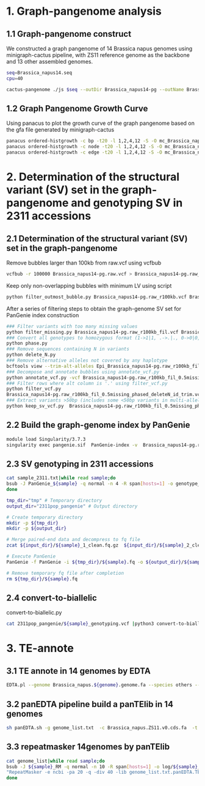 # 1. Graph-pangenome analysis

## 1.1 Graph-pangenome construct

We constructed a graph pangenome of 14 Brassica napus genomes using minigraph-cactus pipeline, with ZS11 reference genome as the backbone and 13 other assembled genomes.

```bash
seq=Brassica_napus14.seq
cpu=40

cactus-pangenome ./js $seq --outDir Brassica_napus14-pg --outName Brassica_napus14-pg --reference ZS11v0 --vcf --giraffe --gfa --gbz --maxCores $cpu --permissiveContigFilter
```

## 1.2 Graph Pangenome Growth Curve

Using panacus to plot the growth curve of the graph pangenome based on the gfa file generated by minigraph-cactus

```bash
panacus ordered-histgrowth -c bp -t20 -l 1,2,4,12 -S -O mc_Brassica_napus14-pg.order.samples.txt -e mc_Brassica_napus14pg.walks_ref.txt mc_Brassica_napus14-pg.gfa
panacus ordered-histgrowth -c node -t20 -l 1,2,4,12 -S -O mc_Brassica_napus14-pg.order.samples.txt -e mc_Brassica_napus14pg.walks_ref.txt mc_Brassica_napus14-pg.gfa
panacus ordered-histgrowth -c edge -t20 -l 1,2,4,12 -S -O mc_Brassica_napus14-pg.order.samples.txt -e mc_Brassica_napus14pg.walks_ref.txt mc_Brassica_napus14-pg.gfa
```

# 2. Determination of the structural variant (SV) set in the graph-pangenome and genotyping SV in 2311 accessions

## 2.1 Determination of the structural variant (SV) set in the graph-pangenome

Remove bubbles larger than 100kb from raw.vcf using vcfbub

```bash
vcfbub -r 100000 Brassica_napus14-pg.raw.vcf > Brassica_napus14-pg.raw_r100kb.vcf
```

Keep only non-overlapping bubbles with minimum LV using script

```bash
python filter_outmost_bubble.py Brassica_napus14-pg.raw_r100kb.vcf Brassica_napus14-pg.raw_r100kb_fil.vcf
```

After a series of filtering steps to obtain the graph-genome SV set for PanGenie index construction

```bash
### Filter variants with too many missing values
python filter_missing.py Brassica_napus14-pg.raw_r100kb_fil.vcf Brassica_napus14-pg.raw_r100kb_fil_0.5missing.vcf 4
### Convert all genotypes to homozygous format (1->1|1, .->.|., 0->0|0, N->N|N)
python phase.py
### Remove sequences containing N in variants
python delete_N.py
### Remove alternative alleles not covered by any haplotype
bcftools view --trim-alt-alleles Epi_Brassica_napus14-pg.raw_r100kb_fil_0.5missing_phased_deleteN > Epi_Brassica_napus14-pg.raw_r100kb_fil_0.5missing_phased_deleteN_trim.vcf
### Decompose and annotate bubbles using annotate_vcf.py
python annotate_vcf.py -vcf Brassica_napus14-pg.raw_r100kb_fil_0.5missing_phased_deleteN_trim.vcf -gfa Brassica_napus14-pg.gfa  -o Epi_Brassica_napus14-pg.raw_r100kb_fil_0.5missing_phased_deleteN_trim_id
### Filter rows where alt column is '.' using filter_vcf.py
python filter_vcf.py
Brassica_napus14-pg.raw_r100kb_fil_0.5missing_phased_deleteN_id_trim.vcf -> Brassica_napus14-pg.raw_r100kb_fil_0.5missing_phased_deleteN_trim_id_filter.vcf
### Extract variants >50bp (includes some <50bp variants in multi-allelic cases with SVs)
python keep_sv_vcf.py  Brassica_napus14-pg.raw_r100kb_fil_0.5missing_phased_deleteN_trim_id_filter.vcf  Epi_Brassica_napus14-pg.raw_r100kb_fil_0.5missing_phased_deleteN_trim_id_filter_SV.vcf
```

## 2.2 Build the graph-genome index by PanGenie

```bash
module load Singularity/3.7.3
singularity exec pangenie.sif  PanGenie-index -v  Brassica_napus14-pg.raw_r100kb_fil_0.5missing_phased_deleteN_trim_id_filter_SV.vcf  -r Brassica_napus.ZS11.v0.genome.fa  -t 20 -o PanGenie
```

## 2.3 SV genotyping in 2311 accessions

```bash
cat sample_2311.txt|while read sample;do
bsub -J PanGenie_${sample} -q normal -n 4 -R span[hosts=1] -o genotype_log/${sample}.out -e genotype_log/${sample}.err "sh PanGenie.sh ${sample}"
done

tmp_dir="tmp" # Temporary directory
output_dir="2311pop_pangenie" # Output directory

# Create temporary directory
mkdir -p ${tmp_dir}
mkdir -p ${output_dir}

# Merge paired-end data and decompress to fq file
zcat ${input_dir}/${sample}_1_clean.fq.gz  ${input_dir}/${sample}_2_clean.fq.gz > ${tmp_dir}/${sample}.fq

# Execute PanGenie
PanGenie -f PanGenie -i ${tmp_dir}/${sample}.fq -o ${output_dir}/${sample} -s ${sample} -j 4 -t 4

# Remove temporary fq file after completion
rm ${tmp_dir}/${sample}.fq
```

## 2.4 convert-to-biallelic

convert-to-biallelic.py

```bash
cat 2311pop_pangenie/${sample}_genotyping.vcf |python3 convert-to-biallelic.py  Brassica_napus14-pg.raw_r100kb_fil_0.5missing_phased_deleteN_trim_id_biallelic.vcf  > 2311pop_pangenie/${sample}_genotyping_biallelic.vcf
```
# 3. TE-annote

## 3.1 TE annote in 14 genomes by EDTA

```bash
EDTA.pl --genome Brassica_napus.${genome}.genome.fa --species others --anno 1 --sensitive 1  --step all --t 40 --cds Brassica_napus.${genome}.cds.fa
```

## 3.2 panEDTA pipeline build a panTElib in 14 genomes

```bash
sh panEDTA.sh -g genome_list.txt  -c Brassica_napus.ZS11.v0.cds.fa  -t 40
```

## 3.3 repeatmasker 14genomes by panTElib

```bash
cat genome_list|while read sample;do
bsub -J ${sample}_RM -q normal -n 10 -R span[hosts=1] -o log/${sample}_RM.out -e log/${sample}_RM.err \
"RepeatMasker -e ncbi -pa 20 -q -div 40 -lib genome_list.txt.panEDTA.TElib.fa  -cutoff 225 -gff Brassica_napus.${sample}.genome.fa"
done
```
